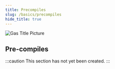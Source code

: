 ```yaml
---
title: Precompiles
slug: /basics/precompiles
hide_title: true
---
```


![Gas Title Picture](/img/title/gas.svg)

## Pre-compiles

:::caution
This section has not yet been created.
:::

